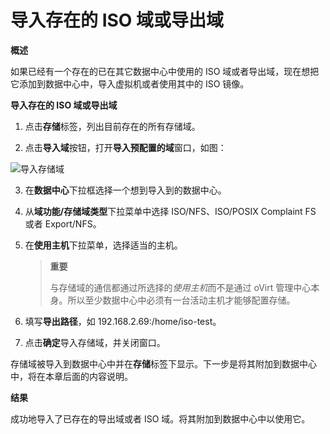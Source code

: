 # 导入存在的 ISO 域或导出域

**概述**

如果已经有一个存在的已在其它数据中心中使用的 ISO
域或者导出域，现在想把它添加到数据中心中，导入虚拟机或者使用其中的 ISO
镜像。

**导入存在的 ISO 域或导出域**

1. 点击**存储**标签，列出目前存在的所有存储域。

2. 点击**导入域**按钮，打开**导入预配置的域**窗口，如图：

 ![导入存储域](images/storage-import-domain.png)

3. 在**数据中心**下拉框选择一个想到导入到的数据中心。

4. 从**域功能/存储域类型**下拉菜单中选择 ISO/NFS、ISO/POSIX Complaint FS 或者
Export/NFS。

5. 在**使用主机**下拉菜单，选择适当的主机。

   > **重要**
   >
   > 与存储域的通信都通过所选择的*使用主机*而不是通过 oVirt
   > 管理中心本身。所以至少数据中心中必须有一台活动主机才能够配置存储。

6. 填写**导出路径**，如 192.168.2.69:/home/iso-test。

7. 点击**确定**导入存储域，并关闭窗口。

存储域被导入到数据中心中并在**存储**标签下显示。下一步是将其附加到数据中心中，将在本章后面的内容说明。

**结果**

成功地导入了已存在的导出域或者 ISO 域。将其附加到数据中心中以使用它。


